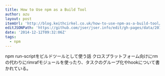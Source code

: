 ```yaml
---
title: How to Use npm as a Build Tool
author: azu
layout: post
itemUrl: 'http://blog.keithcirkel.co.uk/how-to-use-npm-as-a-build-tool/'
editJSONPath: 'https://github.com/jser/jser.info/edit/gh-pages/data/2014/12/index.json'
date: '2014-12-12T09:32:06Z'
tags:
  - npm
---
```

npm run-scriptをビルドツールとして使う話
クロスプラットフォーム向けにrmの代わりにrimrafモジュールを使ったり、タスクのグループ化やhookについて書かれている。
